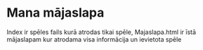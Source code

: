 # Mana mājaslapa
Index ir spēles fails kurā atrodas tikai spēle, 
Majaslapa.html ir īstā mājaslapam kur atrodama visa informācija un ievietota spēle
